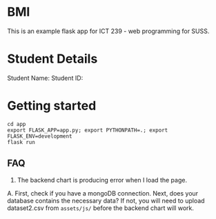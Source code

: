 # BMI

This is an example flask app for ICT 239 - web programming for SUSS.
# Student Details
Student Name: 
Student ID: 

# Getting started
```
cd app
export FLASK_APP=app.py; export PYTHONPATH=.; export FLASK_ENV=development
flask run
```


## FAQ

1. The backend chart is producing error when I load the page. 

A. First, check if you have a mongoDB connection. Next, does your database contains the necessary data? If not, you will need to upload dataset2.csv from `assets/js/` before the backend chart will work. 
